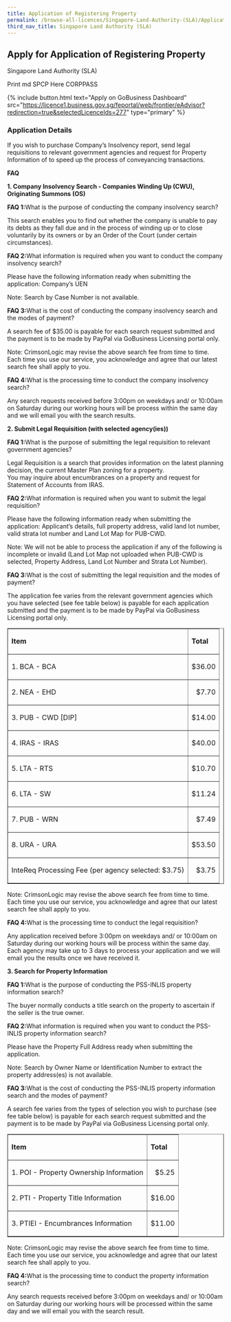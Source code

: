 ```yaml
---
title: Application of Registering Property
permalink: /browse-all-licences/Singapore-Land-Authority-(SLA)/Application-of-Registering-Property
third_nav_title: Singapore Land Authority (SLA)
---
```


## Apply for Application of Registering Property

Singapore Land Authority (SLA)

Print md SPCP Here CORPPASS

{% include button.html text="Apply on GoBusiness Dashboard" src="https://licence1.business.gov.sg/feportal/web/frontier/eAdvisor?redirection=true&selectedLicenceIds=277" type="primary" %}

### Application Details

<p>If you wish to purchase Company&rsquo;s Insolvency report, send legal requisitions to relevant government agencies and request for Property Information of to speed up the process of conveyancing transactions.</p>
<p><strong>FAQ</strong></p>
<p><strong>1. Company Insolvency Search - Companies Winding Up (CWU), Originating Summons (OS)</strong></p>
<p><strong>FAQ 1:</strong>What is the purpose of conducting the company insolvency search?</p>
<p>This search enables you to find out whether the company is unable to pay its debts as they fall due and in the process of winding up or to close voluntarily by its owners or by an Order of the Court (under certain circumstances).<br /></p>
<p><strong>FAQ 2:</strong>What information is required when you want to conduct the company insolvency search?</p>
<p>Please have the following information ready when submitting the application: Company&rsquo;s UEN</p>
<p>Note: Search by Case Number is not available.<br /></p>
<p><strong>FAQ 3:</strong>What is the cost of conducting the company insolvency search and the modes of payment?</p>
<p>A search fee of $35.00 is payable for each search request submitted and the payment is to be made by PayPal via GoBusiness Licensing portal only.</p>
<p>Note: CrimsonLogic may revise the above search fee from time to time. Each time you use our service, you acknowledge and agree that our latest search fee shall apply to you.<br /></p>
<p><strong>FAQ 4:</strong>What is the processing time to conduct the company insolvency search?</p>
<p>Any search requests received before 3:00pm on weekdays and/ or 10:00am on Saturday during our working hours will be process within the same day and we will email you with the search results.</p>
<p></p>
<p><strong>2. Submit Legal Requisition (with selected agency(ies))</strong></p>
<p><strong>FAQ 1:</strong>What is the purpose of submitting the legal requisition to relevant government agencies?</p>
<p>Legal Requisition is a search that provides information on the latest planning decision, the current Master Plan zoning for a property.<br />You may inquire about encumbrances on a property and request for Statement of Accounts from IRAS.<br /></p>
<p><strong>FAQ 2:</strong>What information is required when you want to submit the legal requisition?</p>
<p>Please have the following information ready when submitting the application: Applicant&rsquo;s details, full property address, valid land lot number, valid strata lot number and Land Lot Map for PUB-CWD.</p>
<p>Note: We will not be able to process the application if any of the following is incomplete or invalid (Land Lot Map not uploaded when PUB-CWD is selected, Property Address, Land Lot Number and Strata Lot Number).<br /></p>
<p><strong>FAQ 3:</strong>What is the cost of submitting the legal requisition and the modes of payment?</p>
<p>The application fee varies from the relevant government agencies which you have selected (see fee table below) is payable for each application submitted and the payment is to be made by PayPal via GoBusiness Licensing portal only.</p>
<table border="1" width="100%" cellspacing="0" cellpadding="0">
<tbody>
<tr>
<td>
<p><strong>Item</strong></p>
</td>
<td>
<p><strong>Total</strong></p>
</td>
</tr>
<tr>
<td>
<p>1. BCA - BCA</p>
</td>
<td>
<p align="right">$36.00</p>
</td>
</tr>
<tr>
<td>
<p>2. NEA - EHD</p>
</td>
<td>
<p align="right">$7.70</p>
</td>
</tr>
<tr>
<td>
<p>3. PUB - CWD [DIP]</p>
</td>
<td>
<p align="right">$14.00</p>
</td>
</tr>
<tr>
<td>
<p>4. IRAS - IRAS</p>
</td>
<td>
<p align="right">$40.00</p>
</td>
</tr>
<tr>
<td>
<p>5. LTA - RTS</p>
</td>
<td>
<p align="right">$10.70</p>
</td>
</tr>
<tr>
<td>
<p>6. LTA - SW</p>
</td>
<td>
<p align="right">$11.24</p>
</td>
</tr>
<tr>
<td>
<p>7. PUB - WRN</p>
</td>
<td>
<p align="right">$7.49</p>
</td>
</tr>
<tr>
<td>
<p>8. URA - URA</p>
</td>
<td>
<p align="right">$53.50</p>
</td>
</tr>
<tr>
<td>
<p>InteReq Processing Fee (per agency selected: $3.75)</p>
</td>
<td>
<p align="right">$3.75</p>
</td>
</tr>
</tbody>
</table>
<p>Note: CrimsonLogic may revise the above search fee from time to time. Each time you use our service, you acknowledge and agree that our latest search fee shall apply to you.<br /></p>
<p><strong>FAQ 4:</strong>What is the processing time to conduct the legal requisition?</p>
<p>Any application received before 3:00pm on weekdays and/ or 10:00am on Saturday during our working hours will be process within the same day. Each agency may take up to 3 days to process your application and we will email you the results once we have received it.</p>
<p></p>
<p><strong>3. Search for Property Information</strong></p>
<p><strong>FAQ 1:</strong>What is the purpose of conducting the PSS-INLIS property information search?</p>
<p>The buyer normally conducts a title search on the property to ascertain if the seller is the true owner.<br /></p>
<p><strong>FAQ 2:</strong>What information is required when you want to conduct the PSS-INLIS property information search?</p>
<p>Please have the Property Full Address ready when submitting the application.</p>
<p>Note: Search by Owner Name or Identification Number to extract the property address(es) is not available.<br /></p>
<p><strong>FAQ 3:</strong>What is the cost of conducting the PSS-INLIS property information search and the modes of payment?</p>
<p>A search fee varies from the types of selection you wish to purchase (see fee table below) is payable for each search request submitted and the payment is to be made by PayPal via GoBusiness Licensing portal only.</p>
<table border="1" width="100%" cellspacing="0" cellpadding="0">
<tbody>
<tr>
<td>
<p><strong>Item</strong></p>
</td>
<td>
<p><strong>Total</strong></p>
</td>
</tr>
<tr>
<td>
<p>1. POI - Property Ownership Information</p>
</td>
<td>
<p align="right">$5.25</p>
</td>
</tr>
<tr>
<td>
<p>2. PTI - Property Title Information</p>
</td>
<td>
<p align="right">$16.00</p>
</td>
</tr>
<tr>
<td>
<p>3. PTIEI - Encumbrances Information</p>
</td>
<td>
<p align="right">$11.00</p>
</td>
</tr>
</tbody>
</table>
<p>Note: CrimsonLogic may revise the above search fee from time to time. Each time you use our service, you acknowledge and agree that our latest search fee shall apply to you.<br /></p>
<p><strong>FAQ 4:</strong>What is the processing time to conduct the property information search?</p>
<p>Any search requests received before 3:00pm on weekdays and/ or 10:00am on Saturday during our working hours will be processed within the same day and we will email you with the search result.</p>

